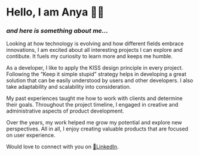 # Hello, I am Anya :woman_technologist:
### *and here is something about me...*

Looking at how technology is evolving and how different fields embrace innovations, I am excited about all interesting projects I can explore and contibute. It fuels my curiosity to learn more and keeps me humble.

As a developer, I like to apply the KISS design principle in every project. Following the “Keep it simple stupid” strategy helps in developing a great solution that can be easily understood by users and other developers. I also take adaptability and scalability into consideration.

My past experiences taught me how to work with clients and determine their goals. Throughout the project timeline, I engaged in creative and administrative aspects of product development.

Over the years, my work helped me grow my potential and explore new perspectives. All in all, I enjoy creating valuable products that are focused on user experience.

Would love to connect with you on [🔗LinkedIn](https://www.linkedin.com/in/nguyenanya/).

<!--
**anya-nguyen-dev/anya-nguyen-dev** is a ✨ _special_ ✨ repository because its `README.md` (this file) appears on your GitHub profile.

Here are some ideas to get you started:

- 🔭 I’m currently working on ...
- 🌱 I’m currently learning ...
- 👯 I’m looking to collaborate on ...
- 🤔 I’m looking for help with ...
- 💬 Ask me about ...
- 📫 How to reach me: ...
- 😄 Pronouns: ...
- ⚡ Fun fact: ...
-->
